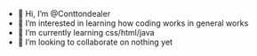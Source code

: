 - 👋 Hi, I’m @Conttondealer
- 👀 I’m interested in learning how coding works in general works
- 🌱 I’m currently learning css/html/java
- 💞️ I’m looking to collaborate on nothing yet



<!---
Conttondealer/Conttondealer is a ✨ special ✨ repository because its `README.md` (this file) appears on your GitHub profile.
You can click the Preview link to take a look at your changes.
--->

